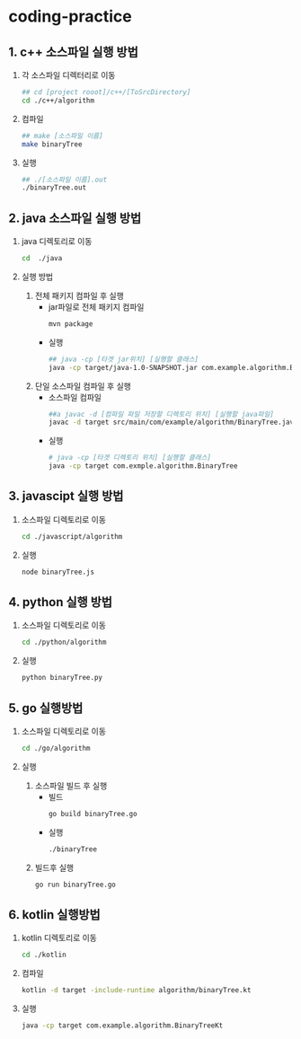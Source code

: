 # coding-practice


## 1. c++ 소스파일 실행 방법

1. 각 소스파일 디렉터리로 이동
	```sh
	## cd [project rooot]/c++/[ToSrcDirectory]
	cd ./c++/algorithm
	```
1. 컴파일
	```sh
	## make [소스파일 이름]
	make binaryTree
	```
1. 실행
	```sh
	## ./[소스파일 이름].out
	./binaryTree.out
	```


## 2. java 소스파일 실행 방법

1. java 디렉토리로 이동
	```sh
	cd  ./java
	```

2. 실행 방법
	1. 전체 패키지 컴파일 후 실행 
		- jar파일로 전체 패키지 컴파일
			```sh
			mvn package
			```
		- 실행
			```sh
			## java -cp [타겟 jar위치] [실행할 클래스] 
			java -cp target/java-1.0-SNAPSHOT.jar com.example.algorithm.BinaryTree
			```
	2. 단일 소스파일 컴파일 후 실행 
		- 소스파일 컴파일
			```sh
			##a javac -d [컴파일 파일 저장할 디렉토리 위치] [실행할 java파일]
			javac -d target src/main/com/example/algorithm/BinaryTree.java
			```
		- 실행
			```sh
			# java -cp [타겟 디렉토리 위치] [실행할 클래스]
			java -cp target com.exmple.algorithm.BinaryTree
			```
	
## 3. javascipt 실행 방법

1. 소스파일 디렉토리로 이동
	```sh
	cd ./javascript/algorithm
	```
2. 실행 
	```sh
	node binaryTree.js
	```

## 4. python 실행 방법
1. 소스파일 디렉토리로 이동
	```sh
	cd ./python/algorithm
	```

2. 실행 
	```sh
	python binaryTree.py
	```

## 5. go 실행방법

1. 소스파일 디렉토리로 이동 
	```sh
	cd ./go/algorithm
	```


2. 실행 
	1. 소스파일 빌드 후 실행
		- 빌드
			```sh
			go build binaryTree.go
			```
		- 실행 
			```sh
			./binaryTree
			```
	2. 빌드후 실행 
		```sh
		go run binaryTree.go
		```

## 6. kotlin 실행방법 

1. kotlin 디렉토리로 이동 
	```sh
	cd ./kotlin
	```

2. 컴파일
	```sh
	kotlin -d target -include-runtime algorithm/binaryTree.kt 
	```

3. 실행
	```sh
	java -cp target com.example.algorithm.BinaryTreeKt
	```



